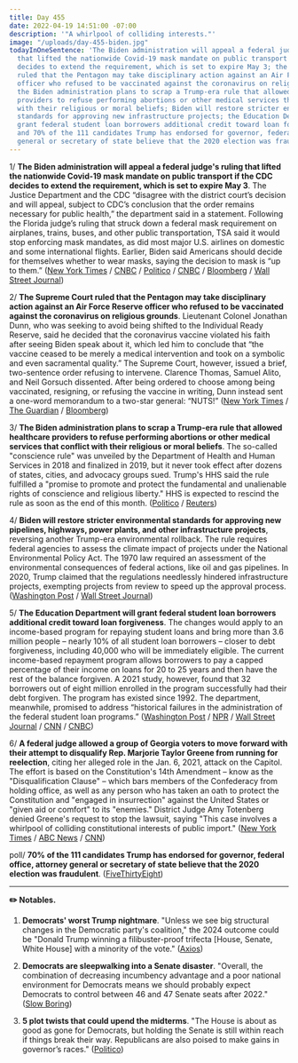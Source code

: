 ```yaml
---
title: Day 455
date: 2022-04-19 14:51:00 -07:00
description: '"A whirlpool of colliding interests."'
image: "/uploads/day-455-biden.jpg"
todayInOneSentence: 'The Biden administration will appeal a federal judge''s ruling
  that lifted the nationwide Covid-19 mask mandate on public transport if the CDC
  decides to extend the requirement, which is set to expire May 3; the Supreme Court
  ruled that the Pentagon may take disciplinary action against an Air Force Reserve
  officer who refused to be vaccinated against the coronavirus on religious grounds;
  the Biden administration plans to scrap a Trump-era rule that allowed healthcare
  providers to refuse performing abortions or other medical services that conflict
  with their religious or moral beliefs; Biden will restore stricter environmental
  standards for approving new infrastructure projects; the Education Department will
  grant federal student loan borrowers additional credit toward loan forgiveness;
  and 70% of the 111 candidates Trump has endorsed for governor, federal office, attorney
  general or secretary of state believe that the 2020 election was fraudulent. '
---
```


1/ **The Biden administration will appeal a federal judge's ruling that lifted the nationwide Covid-19 mask mandate on public transport if the CDC decides to extend the requirement, which is set to expire May 3**. The Justice Department and the CDC “disagree with the district court’s decision and will appeal, subject to CDC’s conclusion that the order remains necessary for public health,” the department said in a statement. Following the Florida judge’s ruling that struck down a federal mask requirement on airplanes, trains, buses, and other public transportation, TSA said it would stop enforcing mask mandates, as did most major U.S. airlines on domestic and some international flights. Earlier, Biden said Americans should decide for themselves whether to wear masks, saying the decision to mask is “up to them.” ([New York Times](https://www.nytimes.com/2022/04/19/us/politics/the-biden-administration-says-it-may-appeal-a-ruling-that-voided-a-mask-mandate-on-public-transport.html?smid=url-copy) / [CNBC](https://www.cnbc.com/2022/04/19/biden-administration-will-appeal-ruling-that-lifted-covid-mask-mandate-on-travel.html) / [Politico](https://www.politico.com/news/2022/04/19/white-house-mask-mandate-travel-00026329) / [CNBC](https://www.cnbc.com/2022/04/18/florida-judge-overturns-cdc-mask-mandate-for-public-transit-planes.html) / [Bloomberg](https://www.bloomberg.com/news/articles/2022-04-18/united-alaska-air-drop-face-mask-mandates-after-court-ruling?sref=MIBMEEoj) / [Wall Street Journal](https://www.wsj.com/articles/masks-come-off-but-confusion-remains-after-federal-mask-mandate-is-dropped-11650384113))

2/ **The Supreme Court ruled that the Pentagon may take disciplinary action against an Air Force Reserve officer who refused to be vaccinated against the coronavirus on religious grounds**. Lieutenant Colonel Jonathan Dunn, who was seeking to avoid being shifted to the Individual Ready Reserve, said he decided that the coronavirus vaccine violated his faith after seeing Biden speak about it, which led him to conclude that “the vaccine ceased to be merely a medical intervention and took on a symbolic and even sacramental quality.” The Supreme Court, however, issued a brief, two-sentence order refusing to intervene. Clarence Thomas, Samuel Alito, and Neil Gorsuch dissented. After being ordered to choose among being vaccinated, resigning, or refusing the vaccine in writing, Dunn instead sent a one-word memorandum to a two-star general: “NUTS!” ([New York Times](https://www.nytimes.com/2022/04/18/us/politics/supreme-court-vaccine-airman.html) / [The Guardian](https://www.theguardian.com/law/2022/apr/19/us-supreme-court-air-force-officer-covid-vaccine) / [Bloomberg](https://www.bloomberg.com/news/articles/2022-04-18/unvaccinated-air-force-reserve-colonel-rejected-by-supreme-court?sref=MIBMEEoj))

3/ **The Biden administration plans to scrap a Trump-era rule that allowed healthcare providers to refuse performing abortions or other medical services that conflict with their religious or moral beliefs**. The so-called "conscience rule" was unveiled by the Department of Health and Human Services in 2018 and finalized in 2019, but it never took effect after dozens of states, cities, and advocacy groups sued. Trump's HHS said the rule fulfilled a "promise to promote and protect the fundamental and unalienable rights of conscience and religious liberty." HHS is expected to rescind the rule as soon as the end of this month. ([Politico](https://www.politico.com/news/2022/04/19/biden-trump-conscience-rule-00026082) / [Reuters](https://www.reuters.com/business/healthcare-pharmaceuticals/us-scrap-conscience-rule-healthcare-workers-politico-reports-2022-04-19/))

4/ **Biden will restore stricter environmental standards for approving new pipelines, highways, power plants, and other infrastructure projects**, reversing another Trump-era environmental rollback. The rule requires federal agencies to assess the climate impact of projects under the National Environmental Policy Act. The 1970 law required an assessment of the environmental consequences of federal actions, like oil and gas pipelines. In 2020, Trump claimed that the regulations needlessly hindered infrastructure projects, exempting projects from review to speed up the approval process. ([Washington Post](https://www.washingtonpost.com/climate-environment/2022/04/19/biden-nepa-climate-trump/) / [Wall Street Journal](https://www.wsj.com/articles/biden-administration-restores-stricter-environmental-reviews-11650373201))

5/ **The Education Department will grant federal student loan borrowers additional credit toward loan forgiveness**. The changes would apply to an income-based program for repaying student loans and bring more than 3.6 million people – nearly 10% of all student loan borrowers – closer to debt forgiveness, including 40,000 who will be immediately eligible. The current income-based repayment program allows borrowers to pay a capped percentage of their income on loans for 20 to 25 years and then have the rest of the balance forgiven. A 2021 study, however, found that 32 borrowers out of eight million enrolled in the program successfully had their debt forgiven. The program has existed since 1992. The department, meanwhile, promised to address “historical failures in the administration of the federal student loan programs.” ([Washington Post](https://www.washingtonpost.com/education/2022/04/19/student-loan-forgiveness-income-driven/) / [NPR](https://www.npr.org/2022/04/19/1093310151/student-loans-income-based-repayment) / [Wall Street Journal](https://www.wsj.com/articles/biden-aims-to-expand-access-to-student-loan-debt-forgiveness-for-millions-of-people-11650391396) / [CNN](https://www.cnn.com/2022/04/19/politics/student-loan-debt-forgiveness-repayment/) / [CNBC](https://www.cnbc.com/2022/04/19/millions-closer-to-student-loan-forgiveness-under-policy-changes.html))

6/ **A federal judge allowed a group of Georgia voters to move forward with their attempt to disqualify Rep. Marjorie Taylor Greene from running for reelection**, citing her alleged role in the Jan. 6, 2021, attack on the Capitol. The effort is based on the Constitution's 14th Amendment – know as the "Disqualification Clause" – which bars members of the Confederacy from holding office, as well as any person who has taken an oath to protect the Constitution and "engaged in insurrection" against the United States or "given aid or comfort" to its "enemies." District Judge Amy Totenberg denied Greene's request to stop the lawsuit, saying "This case involves a whirlpool of colliding constitutional interests of public import." ([New York Times](https://www.nytimes.com/2022/04/18/us/politics/marjorie-taylor-greene-jan-6.html) / [ABC News](https://abcnews.go.com/amp/Politics/legal-challenge-bar-rep-marjorie-taylor-greene-ballot/story?id=84162725) / [CNN](https://www.cnn.com/2022/04/18/politics/marjorie-taylor-greene-candidacy/index.html))

poll/ **70% of the 111 candidates Trump has endorsed for governor, federal office, attorney general or secretary of state believe that the 2020 election was fraudulent**. ([FiveThirtyEight](https://fivethirtyeight.com/features/more-than-70-percent-of-trumps-endorsees-believe-the-2020-election-was-fraudulent/))

---

**✏️ Notables.**

1. **Democrats' worst Trump nightmare**. "Unless we see big structural changes in the Democratic party's coalition," the 2024 outcome could be "Donald Trump winning a filibuster-proof trifecta \[House, Senate, White House\] with a minority of the vote." ([Axios](https://www.axios.com/democrat-senate-trump-republicans-ce402871-8dd3-4a52-8843-0673377b78df.html))

2. **Democrats are sleepwalking into a Senate disaster**. "Overall, the combination of decreasing incumbency advantage and a poor national environment for Democrats means we should probably expect Democrats to control between 46 and 47 Senate seats after 2022." ([Slow Boring](https://www.slowboring.com/p/democrats-are-sleepwalking-into-a?s=r))

3. **5 plot twists that could upend the midterms**. "The House is about as good as gone for Democrats, but holding the Senate is still within reach if things break their way. Republicans are also poised to make gains in governor’s races." ([Politico](https://www.politico.com/news/2022/04/19/election-forecast-midterms-00026065))
